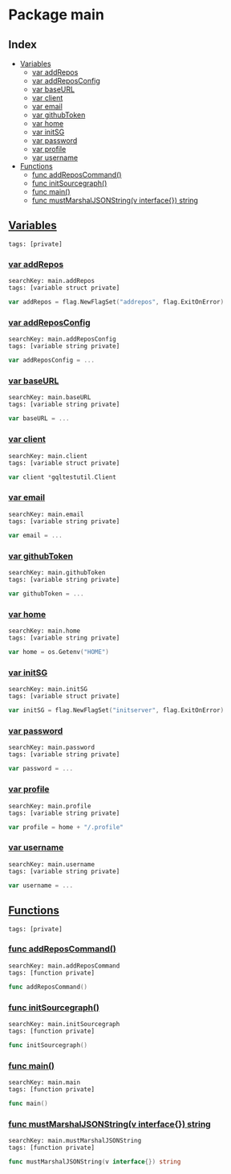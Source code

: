 # Package main

## Index

* [Variables](#var)
    * [var addRepos](#addRepos)
    * [var addReposConfig](#addReposConfig)
    * [var baseURL](#baseURL)
    * [var client](#client)
    * [var email](#email)
    * [var githubToken](#githubToken)
    * [var home](#home)
    * [var initSG](#initSG)
    * [var password](#password)
    * [var profile](#profile)
    * [var username](#username)
* [Functions](#func)
    * [func addReposCommand()](#addReposCommand)
    * [func initSourcegraph()](#initSourcegraph)
    * [func main()](#main)
    * [func mustMarshalJSONString(v interface{}) string](#mustMarshalJSONString)


## <a id="var" href="#var">Variables</a>

```
tags: [private]
```

### <a id="addRepos" href="#addRepos">var addRepos</a>

```
searchKey: main.addRepos
tags: [variable struct private]
```

```Go
var addRepos = flag.NewFlagSet("addrepos", flag.ExitOnError)
```

### <a id="addReposConfig" href="#addReposConfig">var addReposConfig</a>

```
searchKey: main.addReposConfig
tags: [variable string private]
```

```Go
var addReposConfig = ...
```

### <a id="baseURL" href="#baseURL">var baseURL</a>

```
searchKey: main.baseURL
tags: [variable string private]
```

```Go
var baseURL = ...
```

### <a id="client" href="#client">var client</a>

```
searchKey: main.client
tags: [variable struct private]
```

```Go
var client *gqltestutil.Client
```

### <a id="email" href="#email">var email</a>

```
searchKey: main.email
tags: [variable string private]
```

```Go
var email = ...
```

### <a id="githubToken" href="#githubToken">var githubToken</a>

```
searchKey: main.githubToken
tags: [variable string private]
```

```Go
var githubToken = ...
```

### <a id="home" href="#home">var home</a>

```
searchKey: main.home
tags: [variable string private]
```

```Go
var home = os.Getenv("HOME")
```

### <a id="initSG" href="#initSG">var initSG</a>

```
searchKey: main.initSG
tags: [variable struct private]
```

```Go
var initSG = flag.NewFlagSet("initserver", flag.ExitOnError)
```

### <a id="password" href="#password">var password</a>

```
searchKey: main.password
tags: [variable string private]
```

```Go
var password = ...
```

### <a id="profile" href="#profile">var profile</a>

```
searchKey: main.profile
tags: [variable string private]
```

```Go
var profile = home + "/.profile"
```

### <a id="username" href="#username">var username</a>

```
searchKey: main.username
tags: [variable string private]
```

```Go
var username = ...
```

## <a id="func" href="#func">Functions</a>

```
tags: [private]
```

### <a id="addReposCommand" href="#addReposCommand">func addReposCommand()</a>

```
searchKey: main.addReposCommand
tags: [function private]
```

```Go
func addReposCommand()
```

### <a id="initSourcegraph" href="#initSourcegraph">func initSourcegraph()</a>

```
searchKey: main.initSourcegraph
tags: [function private]
```

```Go
func initSourcegraph()
```

### <a id="main" href="#main">func main()</a>

```
searchKey: main.main
tags: [function private]
```

```Go
func main()
```

### <a id="mustMarshalJSONString" href="#mustMarshalJSONString">func mustMarshalJSONString(v interface{}) string</a>

```
searchKey: main.mustMarshalJSONString
tags: [function private]
```

```Go
func mustMarshalJSONString(v interface{}) string
```

